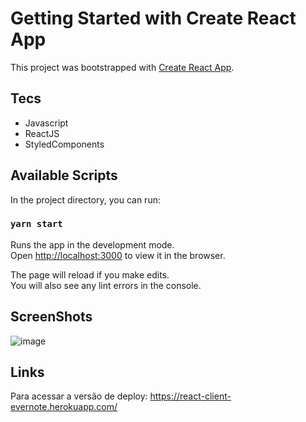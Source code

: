 # Getting Started with Create React App

This project was bootstrapped with [Create React App](https://github.com/facebook/create-react-app).

## Tecs
- Javascript
- ReactJS
- StyledComponents

## Available Scripts

In the project directory, you can run:

### `yarn start`

Runs the app in the development mode.\
Open [http://localhost:3000](http://localhost:3000) to view it in the browser.

The page will reload if you make edits.\
You will also see any lint errors in the console.

## ScreenShots
![image](https://user-images.githubusercontent.com/19415372/140828000-bc678a66-6ae5-4ed0-92da-807ed1a0cd66.png)

## Links
Para acessar a versão de deploy: https://react-client-evernote.herokuapp.com/

